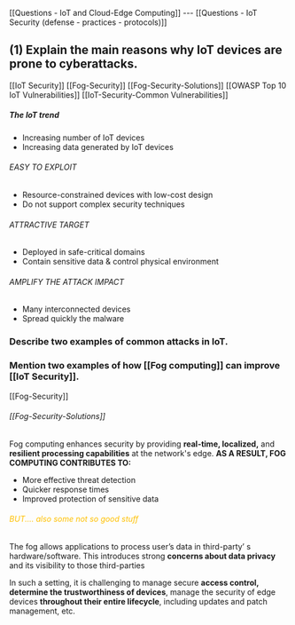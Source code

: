 [[Questions - IoT and Cloud-Edge Computing]] --- [[Questions - IoT Security (defense - practices - protocols)]]
## **(1)** Explain the main reasons why IoT devices are prone to cyberattacks. 
[[IoT Security]]
[[Fog-Security]]
[[Fog-Security-Solutions]]
[[OWASP Top 10 IoT Vulnerabilities]]
[[IoT-Security-Common Vulnerabilities]]
##### The IoT trend
- Increasing number of IoT devices
- Increasing data generated by IoT devices
###### EASY TO EXPLOIT
- Resource-constrained devices with low-cost design
- Do not support complex security techniques
###### ATTRACTIVE TARGET
- Deployed in safe-critical domains
- Contain sensitive data & control physical environment
###### AMPLIFY THE ATTACK IMPACT
- Many interconnected devices
- Spread quickly the malware
### Describe two examples of common attacks in IoT.
### Mention two examples of how [[Fog computing]] can improve [[IoT Security]].
[[Fog-Security]] 
###### [[Fog-Security-Solutions]]
Fog computing enhances security by providing **real-time, localized,** and **resilient processing capabilities** at the network's edge.
**AS A RESULT, FOG COMPUTING CONTRIBUTES TO:**
- More effective threat detection
- Quicker response times
- Improved protection of sensitive data

###### <span style="color:rgb(255, 192, 0)">BUT.... also some not so good stuff</span> 
The fog allows applications to process user’s data in third-party’ s hardware/software. This introduces strong **concerns about data privacy** and its visibility to those third-parties

In such a setting, it is challenging to manage secure **access control, determine the trustworthiness of devices**, manage the security of edge devices **throughout their entire lifecycle**, including updates and patch management, etc.